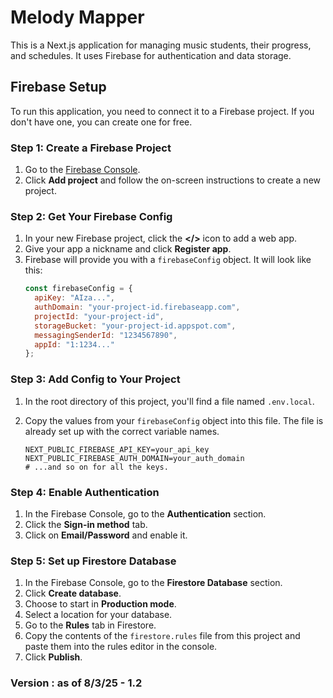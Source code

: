 # Melody Mapper

This is a Next.js application for managing music students, their progress, and schedules. It uses Firebase for authentication and data storage.

## Firebase Setup

To run this application, you need to connect it to a Firebase project. If you don't have one, you can create one for free.

### Step 1: Create a Firebase Project

1.  Go to the [Firebase Console](https://console.firebase.google.com/).
2.  Click **Add project** and follow the on-screen instructions to create a new project.

### Step 2: Get Your Firebase Config

1.  In your new Firebase project, click the **</>** icon to add a web app.
2.  Give your app a nickname and click **Register app**.
3.  Firebase will provide you with a `firebaseConfig` object. It will look like this:
    ```javascript
    const firebaseConfig = {
      apiKey: "AIza...",
      authDomain: "your-project-id.firebaseapp.com",
      projectId: "your-project-id",
      storageBucket: "your-project-id.appspot.com",
      messagingSenderId: "1234567890",
      appId: "1:1234..."
    };
    ```

### Step 3: Add Config to Your Project

1.  In the root directory of this project, you'll find a file named `.env.local`.
2.  Copy the values from your `firebaseConfig` object into this file. The file is already set up with the correct variable names.

    ```env
    NEXT_PUBLIC_FIREBASE_API_KEY=your_api_key
    NEXT_PUBLIC_FIREBASE_AUTH_DOMAIN=your_auth_domain
    # ...and so on for all the keys.
    ```

### Step 4: Enable Authentication

1.  In the Firebase Console, go to the **Authentication** section.
2.  Click the **Sign-in method** tab.
3.  Click on **Email/Password** and enable it.

### Step 5: Set up Firestore Database

1.  In the Firebase Console, go to the **Firestore Database** section.
2.  Click **Create database**.
3.  Choose to start in **Production mode**.
4.  Select a location for your database.
5.  Go to the **Rules** tab in Firestore.
6.  Copy the contents of the `firestore.rules` file from this project and paste them into the rules editor in the console.
7.  Click **Publish**.

### Version : as of 8/3/25 - 1.2
